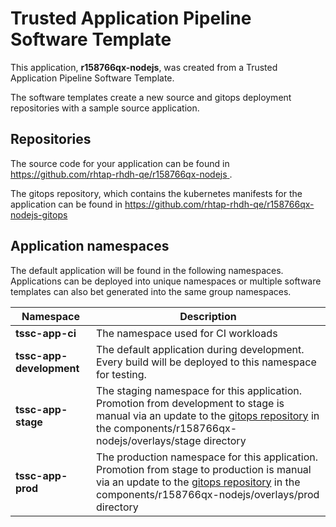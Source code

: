 # Trusted Application Pipeline Software Template

This application, **r158766qx-nodejs**, was created from a Trusted Application Pipeline Software Template.

The software templates create a new source and gitops deployment repositories with a sample source application. 

## Repositories

The source code for your application can be found in [https://github.com/rhtap-rhdh-qe/r158766qx-nodejs ](https://github.com/rhtap-rhdh-qe/r158766qx-nodejs ).
 
The gitops repository, which contains the kubernetes manifests for the application can be found in 
[https://github.com/rhtap-rhdh-qe/r158766qx-nodejs-gitops ](https://github.com/rhtap-rhdh-qe/r158766qx-nodejs-gitops ) 

## Application namespaces 

The default application will be found in the following namespaces. Applications can be deployed into unique namespaces or multiple software templates can also bet generated into the same group namespaces.  

|  Namespace   |  Description   |  
| -------- | -------- |
| **tssc-app-ci** | The namespace used for CI workloads |
| **tssc-app-development** | The default application during development. Every build will be deployed to this namespace for testing. |
| **tssc-app-stage** | The staging namespace for this application. Promotion from development to stage is manual via an update to the [gitops repository](https://github.com/rhtap-rhdh-qe/r158766qx-nodejs-gitops ) in the components/r158766qx-nodejs/overlays/stage directory |
| **tssc-app-prod** | The production namespace for this application. Promotion from stage to production is manual via an update to the [gitops repository](https://github.com/rhtap-rhdh-qe/r158766qx-nodejs-gitops ) in the components/r158766qx-nodejs/overlays/prod directory |
